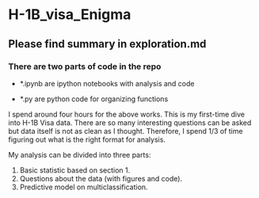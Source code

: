 # H-1B_visa_Enigma
## Please find summary in exploration.md
### There are two parts of code in the repo

- *.ipynb are ipython notebooks with analysis and code

- *.py are python code for organizing functions

I spend around four hours for the above works. This is my first-time dive into H-1B Visa data. There are so many interesting questions can be asked but data itself is not as clean as I thought. Therefore, I spend 1/3 of time figuring out what is the right format for analysis.

My analysis can be divided into three parts:

1. Basic statistic based on section 1.
2. Questions about the data (with figures and code).
3. Predictive model on multiclassification.

